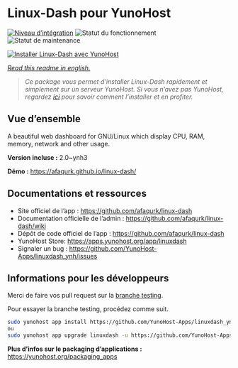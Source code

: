 <!--
N.B.: This README was automatically generated by https://github.com/YunoHost/apps/tree/master/tools/README-generator
It shall NOT be edited by hand.
-->

# Linux-Dash pour YunoHost

[![Niveau d’intégration](https://dash.yunohost.org/integration/linuxdash.svg)](https://dash.yunohost.org/appci/app/linuxdash) ![Statut du fonctionnement](https://ci-apps.yunohost.org/ci/badges/linuxdash.status.svg) ![Statut de maintenance](https://ci-apps.yunohost.org/ci/badges/linuxdash.maintain.svg)

[![Installer Linux-Dash avec YunoHost](https://install-app.yunohost.org/install-with-yunohost.svg)](https://install-app.yunohost.org/?app=linuxdash)

*[Read this readme in english.](./README.md)*

> *Ce package vous permet d’installer Linux-Dash rapidement et simplement sur un serveur YunoHost.
Si vous n’avez pas YunoHost, regardez [ici](https://yunohost.org/#/install) pour savoir comment l’installer et en profiter.*

## Vue d’ensemble

A beautiful web dashboard for GNU/Linux which display CPU, RAM, memory, network and other usage.


**Version incluse :** 2.0~ynh3

**Démo :** https://afaqurk.github.io/linux-dash/
## Documentations et ressources

* Site officiel de l’app : <https://github.com/afaqurk/linux-dash>
* Documentation officielle de l’admin : <https://github.com/afaqurk/linux-dash/wiki>
* Dépôt de code officiel de l’app : <https://github.com/afaqurk/linux-dash>
* YunoHost Store: <https://apps.yunohost.org/app/linuxdash>
* Signaler un bug : <https://github.com/YunoHost-Apps/linuxdash_ynh/issues>

## Informations pour les développeurs

Merci de faire vos pull request sur la [branche testing](https://github.com/YunoHost-Apps/linuxdash_ynh/tree/testing).

Pour essayer la branche testing, procédez comme suit.

``` bash
sudo yunohost app install https://github.com/YunoHost-Apps/linuxdash_ynh/tree/testing --debug
ou
sudo yunohost app upgrade linuxdash -u https://github.com/YunoHost-Apps/linuxdash_ynh/tree/testing --debug
```

**Plus d’infos sur le packaging d’applications :** <https://yunohost.org/packaging_apps>